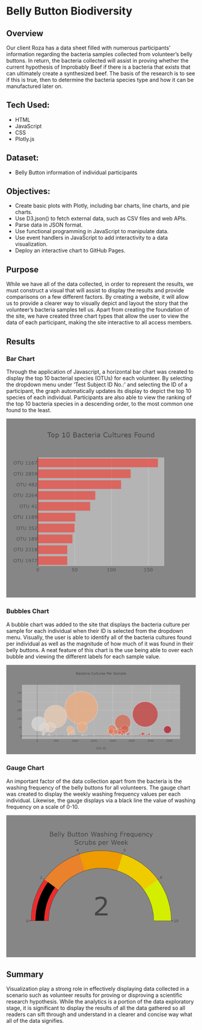 # Belly Button Biodiversity

## Overview
Our client Roza has a data sheet filled with numerous participants’ information regarding the bacteria samples collected from volunteer’s belly buttons. In return, the bacteria collected will assist in proving whether the current hypothesis of Improbably Beef if there is a bacteria that exists that can ultimately create a synthesized beef. The basis of the research is to see if this is true, then to determine the bacteria species type and how it can be manufactured later on. 

## Tech Used:
- HTML
- JavaScript
- CSS
- Plotly.js

## Dataset:
- Belly Button information of individual participants

## Objectives:
- Create basic plots with Plotly, including bar charts, line charts, and pie charts.
- Use D3.json() to fetch external data, such as CSV files and web APIs.
- Parse data in JSON format.
- Use functional programming in JavaScript to manipulate data.
- Use event handlers in JavaScript to add interactivity to a data visualization.
- Deploy an interactive chart to GitHub Pages.

## Purpose
While we have all of the data collected, in order to represent the results, we must construct a visual that will assist to display the results and provide comparisons on a few different factors. By creating a website, it will allow us to provide a clearer way to visually depict and layout the story that the volunteer’s bacteria samples tell us. Apart from creating the foundation of the site, we have created three chart types that allow the user to view the data of each participant, making the site interactive to all access members. 

## Results
### Bar Chart
Through the application of Javascript, a horizontal bar chart was created to display the top 10 bacterial species (OTUs) for each volunteer. By selecting the dropdown menu under ‘Test Subject ID No.:’ and selecting the ID of a participant, the graph automatically updates its display to depict the top 10 species of each individual. Participants are also able to view the ranking of the top 10 bacteria species in a descending order, to the most common one found to the least. 

![bar](static/images/bar.png)

### Bubbles Chart
A bubble chart was added to the site that displays the bacteria culture per sample for each individual when their ID is selected from the dropdown menu. Visually, the user is able to identify all of the bacteria cultures found per individual as well as the magnitude of how much of it was found in their belly buttons. A neat feature of this chart is the use being able to over each bubble and viewing the different labels for each sample value. 

![bubbles](static/images/bubbles.png)

### Gauge Chart
An important factor of the data collection apart from the bacteria is the washing frequency of the belly buttons for all volunteers. The gauge chart was created to display the weekly washing frequency values per each individual. Likewise, the gauge displays via a black line the value of washing frequency on a scale of 0-10. 

![gauge](static/images/gauge.png)

## Summary
Visualization play a strong role in effectively displaying data collected in a scenario such as volunteer results for proving or disproving a scientific research hypothesis. While the analytics is a portion of the data exploratory stage, it is significant to display the results of all the data gathered so all readers can sift through and understand in a clearer and concise way what all of the data signifies.
